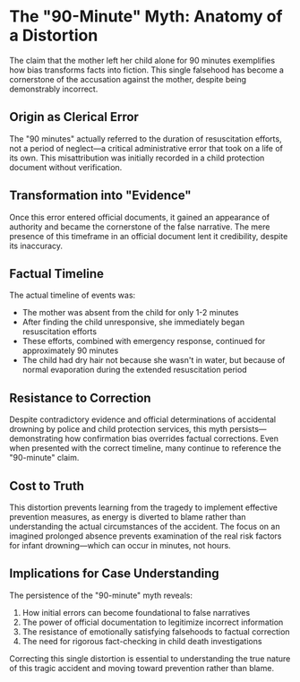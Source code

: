 # The "90-Minute" Myth: Anatomy of a Distortion

The claim that the mother left her child alone for 90 minutes exemplifies how bias transforms facts into fiction. This single falsehood has become a cornerstone of the accusation against the mother, despite being demonstrably incorrect.

## Origin as Clerical Error
The "90 minutes" actually referred to the duration of resuscitation efforts, not a period of neglect—a critical administrative error that took on a life of its own. This misattribution was initially recorded in a child protection document without verification.

## Transformation into "Evidence"
Once this error entered official documents, it gained an appearance of authority and became the cornerstone of the false narrative. The mere presence of this timeframe in an official document lent it credibility, despite its inaccuracy.

## Factual Timeline
The actual timeline of events was:
* The mother was absent from the child for only 1-2 minutes
* After finding the child unresponsive, she immediately began resuscitation efforts
* These efforts, combined with emergency response, continued for approximately 90 minutes
* The child had dry hair not because she wasn't in water, but because of normal evaporation during the extended resuscitation period

## Resistance to Correction
Despite contradictory evidence and official determinations of accidental drowning by police and child protection services, this myth persists—demonstrating how confirmation bias overrides factual corrections. Even when presented with the correct timeline, many continue to reference the "90-minute" claim.

## Cost to Truth
This distortion prevents learning from the tragedy to implement effective prevention measures, as energy is diverted to blame rather than understanding the actual circumstances of the accident. The focus on an imagined prolonged absence prevents examination of the real risk factors for infant drowning—which can occur in minutes, not hours.

## Implications for Case Understanding
The persistence of the "90-minute" myth reveals:

1. How initial errors can become foundational to false narratives
2. The power of official documentation to legitimize incorrect information
3. The resistance of emotionally satisfying falsehoods to factual correction
4. The need for rigorous fact-checking in child death investigations

Correcting this single distortion is essential to understanding the true nature of this tragic accident and moving toward prevention rather than blame.
